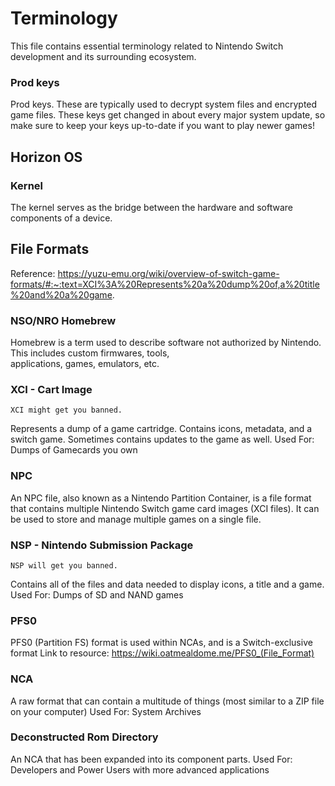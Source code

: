 # Terminology

This file contains essential terminology related to Nintendo Switch development and its surrounding ecosystem.

### Prod keys

Prod keys. These are typically used to decrypt system files and encrypted game files. These keys get changed in about every major system update, so make sure to keep your keys up-to-date if you want to play newer games!

## Horizon OS

### Kernel

The kernel serves as the bridge between the hardware and software components of a device.

## File Formats

Reference: https://yuzu-emu.org/wiki/overview-of-switch-game-formats/#:~:text=XCI%3A%20Represents%20a%20dump%20of,a%20title%20and%20a%20game.

### NSO/NRO Homebrew

Homebrew is a term used to describe software not authorized by Nintendo. This includes custom firmwares, tools,
<br />
applications, games, emulators, etc.

### XCI - Cart Image

```
XCI might get you banned.
```

Represents a dump of a game cartridge. Contains icons, metadata, and a switch game. Sometimes contains updates to the game as well. Used For: Dumps of Gamecards you own

### NPC

An NPC file, also known as a Nintendo Partition Container, is a file format that contains multiple Nintendo Switch game card images (XCI files). It can be used to store and manage multiple games on a single file.

### NSP - Nintendo Submission Package

```
NSP will get you banned.
```

Contains all of the files and data needed to display icons, a title and a game. Used For: Dumps of SD and NAND games

### PFS0
PFS0 (Partition FS) format is used within NCAs, and is a Switch-exclusive format
Link to resource: https://wiki.oatmealdome.me/PFS0_(File_Format)

### NCA

A raw format that can contain a multitude of things (most similar to a ZIP file on your computer) Used For: System Archives

### Deconstructed Rom Directory

An NCA that has been expanded into its component parts. Used For: Developers and Power Users with more advanced applications
